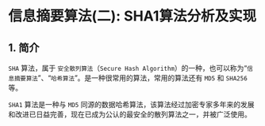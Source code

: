 
# 信息摘要算法(二): SHA1算法分析及实现

## 1. 简介

`SHA` 算法，属于 `安全散列算法`（`Secure Hash Algorithm`）的一种，也可以称为“`信息摘要算法`”、“`哈希算法`”。是一种很常用的算法，常用的算法还有 `MD5` 和 `SHA256` 等。

`SHA1` 算法是一种与 `MD5` 同源的数据哈希算法，该算法经过加密专家多年来的发展和改进已日益完善，现在已成为公认的最安全的散列算法之一，并被广泛使用。


